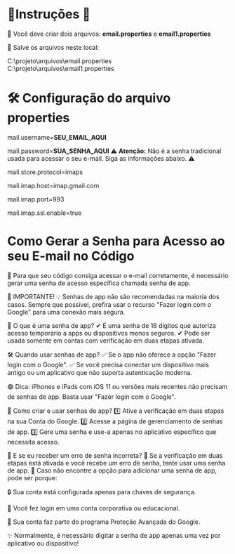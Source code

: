 # 🚀Instruções 🚀

📌 Você deve criar dois arquivos:
**email.properties** e **email1.properties**

📂 Salve os arquivos neste local:

C:\projeto\arquivos\email.properties  
C:\projeto\arquivos\email1.properties 


# 🛠 Configuração do arquivo properties

mail.username=**SEU_EMAIL_AQUI**

mail.password=**SUA_SENHA_AQUI**   ⚠️ **Atenção:** Não é a senha tradicional usada para acessar o seu e-mail. Siga as informações abaixo. ⚠️

mail.store.protocol=imaps

mail.imap.host=imap.gmail.com

mail.imap.port=993

mail.imap.ssl.enable=true


# Como Gerar a Senha para Acesso ao seu E-mail no Código
🔐 Para que seu código consiga acessar o e-mail corretamente, é necessário gerar uma senha de acesso específica chamada senha de app.

 📌 IMPORTANTE!
💡 Senhas de app não são recomendadas na maioria dos casos. Sempre que possível, prefira usar o recurso "Fazer login com o Google" para uma conexão mais segura.

🔑 O que é uma senha de app?
✔ É uma senha de 16 dígitos que autoriza acesso temporário a apps ou dispositivos menos seguros. ✔ Pode ser usada somente em contas com verificação em duas etapas ativada.

🛠 Quando usar senhas de app?
✅ Se o app não oferece a opção "Fazer login com o Google". ✅ Se você precisa conectar um dispositivo mais antigo ou um aplicativo que não suporta autenticação moderna.

🟢 Dica: iPhones e iPads com iOS 11 ou versões mais recentes não precisam de senhas de app. Basta usar "Fazer login com o Google".

🔄 Como criar e usar senhas de app?
1️⃣ Ative a verificação em duas etapas na sua Conta do Google. 2️⃣ Acesse a página de gerenciamento de senhas de app. 3️⃣ Gere uma senha e use-a apenas no aplicativo específico que necessita acesso.

🔎 E se eu receber um erro de senha incorreta?
🔸 Se a verificação em duas etapas está ativada e você recebe um erro de senha, tente usar uma senha de app. 🔸 Caso não encontre a opção para adicionar uma senha de app, pode ser porque:

🔒 Sua conta está configurada apenas para chaves de segurança.

🏢 Você fez login em uma conta corporativa ou educacional.

🔐 Sua conta faz parte do programa Proteção Avançada do Google.

✨ Normalmente, é necessário digitar a senha de app apenas uma vez por aplicativo ou dispositivo!

